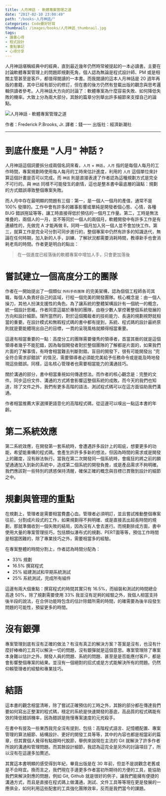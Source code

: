 ```yaml
---
title: 人月神話 - 軟體專案管理之道
date: "2017-02-10 23:00:49"
path: "/books-人月神話/"
categories: Code要好好寫
thumbnail: /images/books/人月神話_thumbnail.jpg
tags:
- 讀書心得
- 程式設計
- 重點筆記
- 心得分享
---
```


人月神話堪稱經典中的經典，直到最近幾年仍然時常被提起的一本必讀書。主要在討論軟體專案管理上的問題即規劃死角，個人認為無論是程式設計師、PM 或是相關主管甚至是客戶，都值得閱讀的一本書。而我閱讀的這本人月神話是 20 週年再版的書籍，其中已經有部分的修訂，但在書的後方仍然有登載出版的觀念與思考邏輯供讀者參考。人月神話大方向的討論了：軟體專案為什麼容易失敗、如何降低失敗的機率。大致上分為兩大部分，其餘的篇章分別舉出許多細節來支撐自己的論點。

![人月神話 - 軟體專案管理之道](/images/books/人月神話.jpg)

作者：Frederick P.Brooks, Jr.
譯者：錢一一
出版社：經濟新潮社

*****

# 到底什麼是 "人月" 神話 ?

<!--more-->

人月神話這個詞要拆分成兩個名詞來看，`人月` + `神話`，`人月` 指的是每個人每月的工作時間，專案規劃時使用每人每月的工時來估計進度，利用的 `人月` 這個單位來計算這個計畫是否可以完成。而 `神話` 則是直接表達了作者認為這種規劃方式是完全不可行的。與 `神話` 同樣不可能發生的劇情，這也是整本書中最底層的論點：規劃的方式錯誤導致整個專案失敗。

而人月中存在最明顯的問題有三個：第一，是一個人一個月的產值，通常不是 100% 發揮的。工作中會有許多的雜事影響或單純是開發者個心態、心情，各種 BUG 錯誤拖延等等，讓工時直接得低於預估的一個月工作量。第二，工時是無法堆疊的，兩個人的一月，並不等同於一個人的兩個月，軟體開發中有許多工作是有連續性的，先做完 A 才能再做 B，同時一個月加入另一個人並不會加快工作。第三，就算工作是完全可分割可同步進行的，整個專案中仍然有許多的知識迭代，無論在任何時期，加入新的人手，訓練、了解狀況都需要消耗時間，教導新手也會消耗老鳥的時間。作者更是明白的點出：

> 在一個進度已經落後的軟體專案中增加人手，只會更加落後

# 嘗試建立一個高度分工的團隊

作者在一開始提出了一個類似 `外科手術團隊` 的完美架構，認為個個工程師各司其職，每個人負責好自己的區域，行程一個完美的開發團隊。核心概念是：由一個人操刀，其他人扮演支援性的角色。為了讓系統的整體架構設計有一個統一的概念，統一個設計思維。作者同意這屬於專制的團隊，由極少數人掌控著整個系統發展的方向和設計細節。理所當然的，對於這個獨裁者的技術能力、長遠的規劃視野就相當的重要。在設計模式和無暇程式碼的書中都有提到，系統、程式碼的設計最終原則就是要能體現出自己的目標，一貫的呈現風格就顯得相當重要。

這邊有相當重要的一點：高度分工的團隊需要優秀的領導者，首當其衝的就是這個領導者幾乎不能犯錯，因為每個開發者對於整個團隊的了解都是片面的，如果我們片面的了解事情，有時會相當難去判斷對錯。盲目的開發下，很有可能開發出 "完全符合需求卻錯誤" 的情況，需要領導者必須能完美給予任務命令或是能及時地發現這些錯誤。同樣，這名核心管理者也需要相當能力的溝通技巧。

關於溝通的部分，書中相當重視如何傳達想法。而作者的核心觀念是：完整的文件。同步這份文件、溝通的方式將會影響這整個系統的成敗。而今天的我們也知道，除了文件之外，我們有更多高階的語法、測試程式碼可以在這方面協助我們溝通。

作者相當推薦大家選擇更語意化的高階程式碼，從這邊可以嗅出一點這本書的年齡。

# 第二系統效應

第二系統效應，在開發第一套系統時，會遭遇許多設計上的瑕疵，想要更多的功能，希望能重構的程式碼。會產生許許多多新的想法，但因為時間的需求或是開發上的難度，沒有辦法執行。當我在第二次開發同一個系統時，會瘋狂的將之前的願望通通加入到新的系統中，造成第二個系統的開發負擔，或是產品需求不夠明確。我們應該對一些特別的誘惑保持清醒，確保正確的概念與目標已貫徹到設計的細節之中。

# 規劃與管理的重點

在規劃上，管理者是需要相當費盡心血。管理者必須明訂，並且嘗試推動整個專案往前，分割成片段式的工作，如果規劃得不夠明確、或是直接丟出超長時間的規劃，那就準備收到一個失敗的結局，因為沒有人會去進行。而規劃排成方面，書中使用大量的專案管理技巧，包括類似瀑布式的規劃、PERT圖等等，預估工作時間是相當困難的，除了專業技巧之外，需要相當多的經驗。

在專案整體的時間分割上，作者認為時間分配為：

* 33% 規劃
* 16.5% 撰寫程式
* 25% 組建測試和早期系統測試
* 25% 系統測試，完成所有組件

這邊有兩大個重點：撰寫程式的時間其實只有 16.5%，而組裝和測試的時間總合高達 50%，除了規劃需要使用 33% 我並沒有足夠的經驗之外，我個人相當支持後半段的說法，在合併功能時包含的估計除錯所需的時間，的確需要為後半段發生問題的可能性，預留更多的時間。

# 沒有銀彈

專案管理到底有沒有正確的做法？有沒有真正的解決方案？答案是沒有，也沒有什麼好棒棒的工具可以解決一切的問題，沒有銀彈就是這個意思。專案管理除了專案本身難以估計之外，開發人員的問題、系統的問題、甚至是是否能應付客戶，都是會影響整個專案的結果。並沒有一個絕對的招式或是方式能解決所有的問題。仍然仰賴管理者的經驗和專業技巧。

# 結語

這本書的觀念相當清晰，除了嘗試正確預估的工時之外，其餘的部分都在傳達我們要如何寫出正整潔的程式碼，穩定的系統是快速開發的基底，高品質的程式碼能有效的降低錯誤機率，因為錯誤是拖慢專案速度的元兇殺手。

在書中有提及一些東西我完全沒有提到，包括：高階程式語言、記憶體配置、專案管理的算法細節、結構設計、更好的開發工具等等，其中的內容也都是相當彩的篇章，但其實個人覺得有點跟時代脫節，舉例來說現在主流的 Git 就解決了許多作者所說的溝通和管理問題。而其餘設計細節，我認為這完全是另外的討論項目了，所以沒有在這邊多加贅述。

其實這本書明顯的感受得到年紀，畢竟出版是在 30 年前，但並不是說觀念老舊或是不合時宜。換而言之，我們現在手邊更多作者當初所期待的方便的工具，能協助我們來解決對應的問題，例如 Git, Github 就是很好的例子，讓我們能擁有便捷的溝通方式，而且是直接在程式碼上做溝通，測試、文件工具等等現在更是發展的一應俱全，如何利用這些配套的工具強化團隊效率，反而是我們當今的課題。
